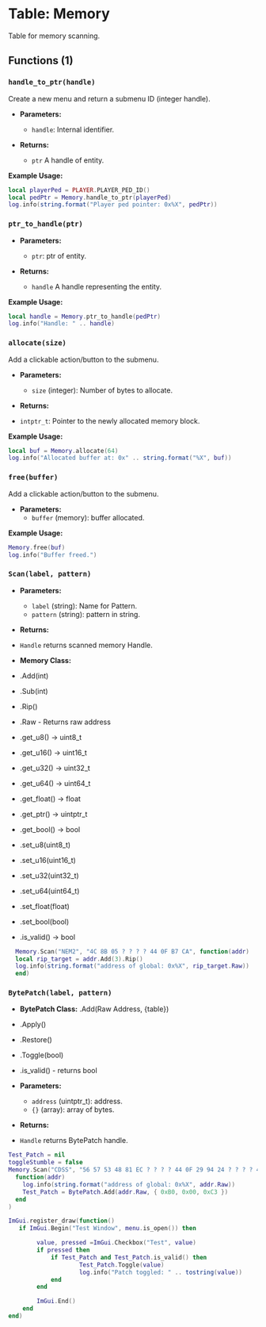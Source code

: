 # Table: Memory

Table for memory scanning.

## Functions (1)

### `handle_to_ptr(handle)`

 Create a new menu and return a submenu ID (integer handle).
 
- **Parameters:**
  - `handle`: Internal identifier.

- **Returns:**
  - `ptr` A handle of entity.

**Example Usage:**
```lua
local playerPed = PLAYER.PLAYER_PED_ID()
local pedPtr = Memory.handle_to_ptr(playerPed)
log.info(string.format("Player ped pointer: 0x%X", pedPtr))
```

### `ptr_to_handle(ptr)`

- **Parameters:**
  - `ptr`: ptr of entity.

- **Returns:**
  - `handle` A handle representing the entity.

**Example Usage:**
```lua
local handle = Memory.ptr_to_handle(pedPtr)
log.info("Handle: " .. handle)
```

### `allocate(size)`

  Add a clickable action/button to the submenu.

- **Parameters:**
  - `size` (integer): Number of bytes to allocate.

 - **Returns:**
  - `intptr_t`: Pointer to the newly allocated memory block.
    
**Example Usage:**
```lua
local buf = Memory.allocate(64)
log.info("Allocated buffer at: 0x" .. string.format("%X", buf))
```


### `free(buffer)`

  Add a clickable action/button to the submenu.

- **Parameters:**
  - `buffer` (memory): buffer allocated.
 
**Example Usage:**
```lua
Memory.free(buf)
log.info("Buffer freed.")
```

### `Scan(label, pattern)`

- **Parameters:**
    - `label` (string): Name for Pattern.
    - `pattern` (string): pattern in string.

 - **Returns:**
  - `Handle` returns scanned memory Handle.

 - **Memory Class:**
  - .Add(int)
  - .Sub(int)
  - .Rip()
  - .Raw - Returns raw address
  - .get_u8() -> uint8_t
  - .get_u16() -> uint16_t
  - .get_u32() -> uint32_t
  - .get_u64() -> uint64_t
  - .get_float() -> float
  - .get_ptr() -> uintptr_t
  - .get_bool() -> bool
    
  - .set_u8(uint8_t)
  - .set_u16(uint16_t)
  - .set_u32(uint32_t)
  - .set_u64(uint64_t)
  - .set_float(float)
  - .set_bool(bool)
    
  - .is_valid() -> bool
```lua
  Memory.Scan("NEM2", "4C 8B 05 ? ? ? ? 44 0F B7 CA", function(addr)
  local rip_target = addr.Add(3).Rip() 
  log.info(string.format("address of global: 0x%X", rip_target.Raw))
  end)
```


### `BytePatch(label, pattern)`

 - **BytePatch Class:**
.Add(Raw Address, {table})
- .Apply()
- .Restore()
- .Toggle(bool)
- .is_valid() - returns bool

- **Parameters:**
    - `address` (uintptr_t): address.
    - `{}` (array): array of bytes.

 - **Returns:**
  - `Handle` returns BytePatch handle.
    
```lua
Test_Patch = nil
toggleStumble = false
Memory.Scan("CDSS", "56 57 53 48 81 EC ? ? ? ? 44 0F 29 94 24 ? ? ? ? 44 0F 29 4C 24 ? 44 0F 29 44 24 ? 0F 29 7C 24 ? 0F 29 74 24 ? 89 D3",
  function(addr)
    log.info(string.format("address of global: 0x%X", addr.Raw))
    Test_Patch = BytePatch.Add(addr.Raw, { 0xB0, 0x00, 0xC3 })
  end
)

ImGui.register_draw(function()
   if ImGui.Begin("Test Window", menu.is_open()) then

 		value, pressed =ImGui.Checkbox("Test", value)
 		if pressed then
			if Test_Patch and Test_Patch.is_valid() then
            		Test_Patch.Toggle(value)
            		log.info("Patch toggled: " .. tostring(value))
        	end
		end

        ImGui.End()
    end
end)

```
